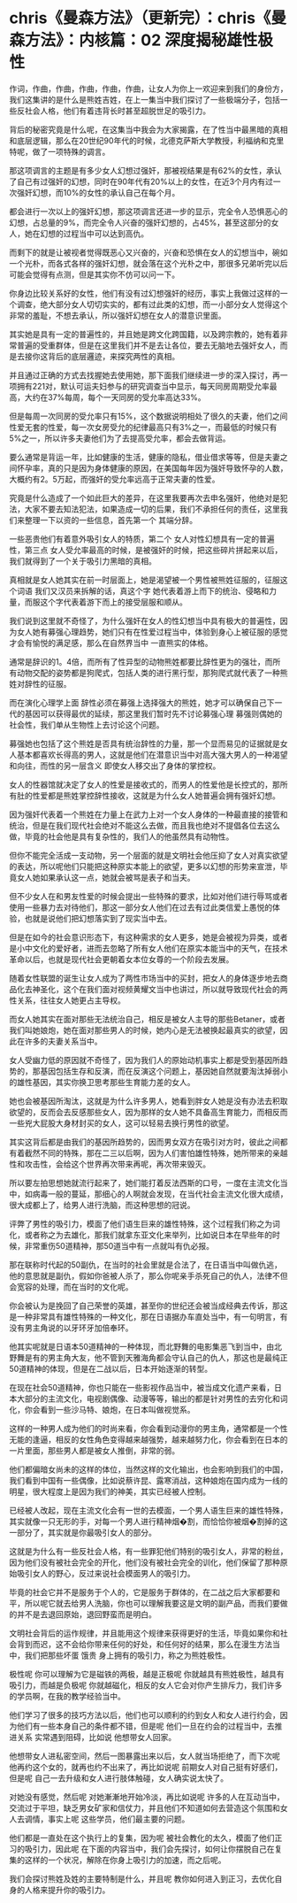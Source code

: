 # chris《曼森方法》（更新完）：chris《曼森方法》：内核篇：02 深度揭秘雄性极性

作词，作曲，作曲，作曲，作曲，作曲，让女人为你上一欢迎来到我们的身份方，我们这集讲的是什么是熊姓吉姓，在上一集当中我们探讨了一些极端分子，包括一些反社会人格，他们有着违背长时甚至超脱世足的吸引力。

背后的秘密究竟是什么呢，在这集当中我会为大家揭露，在了性当中最黑暗的真相和底层逻辑，那么在20世纪90年代的时候，北德克萨斯大学教授，利福纳和克里特呢，做了一项特殊的调言。

那这项调言的主题是有多少女人幻想过强奸，那被视结果是有62%的女性，承认了自己有过强奸的幻想，同时在90年代有20%以上的女性，在近3个月内有过一次强奸幻想，而10%的女性的承认自己在每个月。

都会进行一次以上的强奸幻想，那这项调言还进一步的显示，完全令人恐惧恶心的幻想，占总量的9%，而完全令人兴奋的强奸幻想的，占45%，甚至这部分的女人，她在幻想的过程当中可以达到高仇。

而剩下的就是让被视者觉得既恶心又兴奋的，兴奋和恐惧在女人的幻想当中，碗如一个光朴，而各式各样的强奸幻想，就会落在这个光朴之中，那很多兄弟听完以后可能会觉得有点测，但是其实你不仿可以问一下。

你身边比较关系好的女性，他们有没有过幻想强奸的经历，事实上我做过这样的一个调查，绝大部分女人切切实实的，都有过此类的幻想，而一小部分女人觉得这个非常的羞耻，不想去承认，所以强奸幻想在女人的潜意识里面。

其实她是具有一定的普遍性的，并且她是跨文化跨国籍，以及跨宗教的，她有着非常普遍的受重群体，但是在这里我们并不是去让各位，要去无脑地去强奸女人，而是去接你这背后的底层邏迹，来探究两性的真相。

并且通过正确的方式去找握她去使用她，那下面我们继续进一步的深入探讨，再一项拥有221对，默认可运夫妇参与的研究调查当中显示，每天同房周期受允率最高，大约在37%每周，每个一天同房的受允率高达33%。

但是每周一次同房的受允率只有15%，这个数据说明相处了很久的夫妻，他们之间性爱无套的性爱，每一次女房受允的纪律最高只有3%之一，而最低的时候只有5%之一，所以许多夫妻他们为了去提高受允率，都会去做背运。

要么通常是背运一年，比如健康的生活，健康的隐私，借业借求等等，但是夫妻之间怀孕率，真的只是因为身体健康的原因，在美国每年因为强奸导致怀孕的人数，大概约有2。5万起，而强奸的受允率远高于正常夫妻的性爱。

究竟是什么造成了一个如此巨大的差异，在这里我要再次去申名强奸，他绝对是犯法，大家不要去知法犯法，如果造成一切的后果，我们不承担任何的责任，这里我们来整理一下以资的一些信息，首先第一个 其端分辞。

一些恶贵他们有着意外吸引女人的特质，第二个 女人对性幻想具有一定的普遍性，第三点 女人受允率最高的时候，是被强奸的时候，把这些碎片拼起来以后，我们就得到了一个关于吸引力黑暗的真相。

真相就是女人她其实在前一时层面上，她是渴望被一个男性被熊姓征服的，征服这个词语 我们又汉员来拆解的话，真这个字 她代表着游上而下的统治、侵略和力量，而服这个字代表着游下而上的接受层服和顺从。

我们说到这里就不奇怪了，为什么强奸在女人的性幻想当中具有极大的普遍性，因为女人她有募强心理趋势，她们只有在性爱过程当中，体验到身心上被征服的感觉才会有愉悦的满足感，那么在自然界当中 一直熊实的体格。

通常是辞识的1。4倍，而所有了性异型的动物熊姓都要比辞性更为的强壮，而所有动物交配的姿势都是狗爬式，包括人类的进行黑行型，那狗爬式就代表了一种熊姓对辞性的征服。

而在演化心理学上面 辞性必须在募强上选择强大的熊姓，她才可以确保自己下一代的基因可以获得最优的延续，那这里我们暂时先不讨论募强心理 募强则偶她的社会性，我们单从生物性上去讨论这个问题。

募强她也包括了这个熊姓是否具有统治辞性的力量，那一个显而易见的证据就是女人基本都喜欢长得高的男人，这就是他们在潜意识当中对高大强大男人的一种渴望和向往，而性的另一层含义 即使女人移交出了身体的掌控权。

女人的性器馆就决定了女人的性爱是接收式的，而男人的性爱他是长控式的，那所有肚的性爱都是熊姓掌控辞性接收，这就是为什么女人她普遍会拥有强奸幻想。

因为强奸代表着一个熊姓在力量上在武力上对一个女人身体的一种最直接的接管和统治，但是在我们现代社会绝对不能这么去做，而且我也绝对不提倡各位去这么做，毕竟的社会他是具有复杂性的，我们人的他虽然具有动物性。

但你不能完全活成一支动物，另一个层面的就是文明社会他压抑了女人对真实欲望的表达，所以呢他们只能把这种原实本能上的欲望，更多以幻想的形势来宣泄，毕竟女人她如果承认这一点，她就会被骂是表子和当夫。

但不少女人在和男友性爱的时候会提出一些特殊的要求，比如对他们进行辱骂或者使用一些暴力去对待他们，那这一部分女人他们在过去有过此类信爱上愚悦的体验，也就是说他们把幻想落实到了现实当中去。

但是在如今的社会意识形态下，有这种需求的女人更多，她是会被视为异类，或者是小中文化的爱好者，进而去忽略了所有女人他们在原实本能当中的天气，在技术革命以后，也就是现代社会更朝着女本位女尊的一个阶段去发展。

随着女性联盟的诞生让女人成为了两性市场当中的买封，把女人的身体逐步地去商品化去神圣化，这个在我们面对视频黄耀文当中也讲过，所以就导致现代社会的两性关系，往往女人她更占主导权。

而女人她其实在面对那些无法统治自己，相反是被女人主导的那些Betaner，或者我们叫她娘炮，她在面对那些男人的时候，她内心是无法被换起最真实的欲望，因此在许多的夫妻关系当中。

女人受幽力低的原因就不奇怪了，因为我们人的原始动机事实上都是受到基因所趋势的，那基因包括生存和反演，而在反演这个问题上，基因她自然就要淘汰掉弱小的雄性基因，其实你换卫思考那些生育能力差的女人。

她也会被基因所淘汰，这就是为什么许多男人，她看到胖女人她是没有办法去积取欲望的，反而会去反感那些女人，因为那样的女人她不具备高生育能力，而相反而一些兇大屁股大身材封买的女人，这可以轻易去换行男性的欲望。

其实这背后都是由我们的基因所趋势的，因而男女双方在吸引对方时，彼此之间都有着截然不同的特殊，那在二三以后啊，因为人们害怕雄性特殊，她所带来的亲越性和攻击性，会给这个世界再次带来再呢，再次带来毁灭。

所以要左拍思想她就流行起来了，她们能打着反法西斯的口号，一度在主流文化当中，如病毒一般的蔓延，那细心的人啊就会发现，在当代社会主流文化很大成绩，很大成都上了，给男人进行洗脑，而这种思想的冠说。

评弊了男性的吸引力，模面了他们语生巨来的雄性特殊，这个过程我们称之为词化，或者称之为去雄化，那我们就拿东亚文化来举列，比如说日本在早些年的时候，非常重伤50道精神，那50道当中有一点就叫有仇必报。

那在联称时代起的50副仇，在当时的社会里就是合法了，在日语当中叫做仇逃，他的意思就是副仇，假如你爸被人杀了，那么你呢亲手杀死自己的仇人，法律不但会宽容的处理，而在当时的文化呢。

你会被认为是挽回了自己荣誉的英雄，甚至你的世纪还会被当成经典去传诉，那这是一种非常具有雄性特殊的一种文化，那在日语据办车直处当中，有一句明言，有没有男主角说的以牙环牙加倍奉环。

他其实呢就是日语本50道精神的一种体现，而北野舞的电影集恶飞到当中，由北野舞是有的男主角大友，他不管到天雅海角都会守认自己的仇人，那这也是最纯正50道精神的体现，但是在二战以后，日本开始逐渐的转型。

在现在社会50道精神，你也只能在一些影视作品当中，被当成文化遗产来看，日本大部分的主流文化，电视剧偶像、动漫等等，输出的都是针对男性的去穷化和词化，你会看到一些沙马特、娘炮，在日本叫做视觉系。

这样的一种男人成为他们的时尚来看，你会看到动漫你的男主角，通常都是一个性无能的逢逼，相反的女性角色变得越来越强势，越来越努力化，你会看到在日本的一片里面，那些男人都是被女人推倒，非常的弱。

他们都偏暗女尚未的这样的体位，当然这样的文化输出，也会影响到我们的中国，我们看到中国有一些偶像，比如说蔡许昆、露寒消战，这种娘炮在国内成为一线的明星，很大程度上是因为我们的神美，其实已经被人控制。

已经被人改起，现在主流文化会有一世的去模面，一个男人语生巨来的雄性特殊，其实就像一只无形的手，对每一个男人进行精神烟�割，而恰恰你被烟�割掉的这一部分了，其实就是你最吸引女人的部分。

这就是为什么有一些反社会人格，有一些罪犯他们特别的吸引女人，非常的粉丝，因为他们没有被社会完全的开化，他们没有被社会完全的训化，他们保留了那种原始吸引女人的野心，反过来说社会模面男人的吸引力。

毕竟的社会它并不是服务于个人的，它是服务于群体的，在二战之后大家都要和平，所以呢它就去给男人洗脑，你也可以理解我要这是文明的副产品，而我们要做的并不是去退回原始，退回野蛮而是明白。

文明社会背后的运作规律，并且能用这个规律来获得更好的生活，毕竟如果你和社会背到而迟，这不会给你带来任何的好处，和任何好的结果，那么在漫生方法当中，我们把那些坏蛋 饿贵 身上拥有的吸引力，称之为熊姓极性。

极性呢 你可以理解为它是磁铁的两极，越是正极呢 你就越具有熊姓极性，越具有吸引力，而越是负极呢 你就越磁化，相反的女人它会对你产生排斥力，我们许多的学员啊，在我的教学经验当中。

他们学习了很多的技巧方法以后，他们也可以顺利的约到女人和女人进行约会，因为他们有一些本身自己的条件都不错，但是呢 他们一旦在约会的过程当中，去推进关系 实常遇到阻碍，比如说 他想带女人回家。

他想带女人进私密空间，然后一图暴露出来以后，女人就当场拒绝了，而下次呢 他再约这个女的，就再也约不出来了，再比如说呢 前期女人对自己挺有好感们，但是呢 自己一去升级和女人进行肢体触碰，女人确实说太快了。

对她没有感觉，然后呢 对她漸漸地开始冷淡，再比如说呢 许多的人在互动当中，交流过于平坦，缺乏男女矿家和信仗力，并且他们不知道如何去营造这个氛围和女人去调情，事实上呢 这些学员，他们最主要的问题。

他们都是一直处在这个执行上的复集，因为呢 被社会教化的太久，模面了他们正习的吸引力，因此呢 在下面的内容当中，我们会先探讨，如何让你摆脱自己在复集的这样的一个状况，解除在你身上吸引力的加速，而之后呢。

我们会探讨熊姓及姓的主要特制是什么，并且呢 教你如何进入到正习，去优化自身的人格来提升你的吸引力。